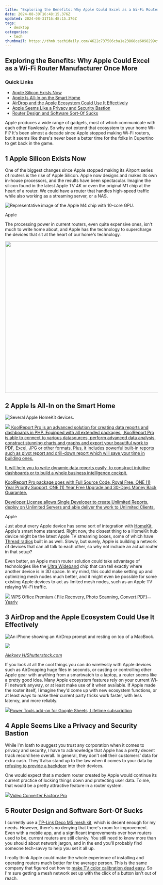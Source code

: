 ```yaml
---
title: "Exploring the Benefits: Why Apple Could Excel as a Wi-Fi Router Manufacturer Once More"
date: 2024-08-30T16:48:15.376Z
updated: 2024-08-31T16:48:15.376Z
tags:
  - desktop
categories:
  - tech
thumbnail: https://thmb.techidaily.com/4622c737506cba1a23868ce6098299cf82c4724d17bc893106f7883eb3c1b7e3.jpg
---
```


## Exploring the Benefits: Why Apple Could Excel as a Wi-Fi Router Manufacturer Once More

### Quick Links

* [Apple Silicon Exists Now](https://some-techniques.techidaily.com/2024-approved-from-shadows-to-highlights-the-ultimate-lightroom-hdr-guide/)
* [Apple Is All-In on the Smart Home](https://youtube-videos.techidaily.com/boost-your-revenue-yielding-earnings-from-youtube-at-500-followers/)
* [AirDrop and the Apple Ecosystem Could Use It Effectively](https://extra-tips.techidaily.com/2024-approved-a-visual-voyage-exploring-pexels-for-perfect-shots/)
* [Apple Seems Like a Privacy and Security Bastion](https://facebook-record-videos.techidaily.com/new-2024-approved-a-step-by-step-tutorial-to-monetize-product-videography/)
* [Router Design and Software Sort-Of Sucks](https://easy-unlock-android.techidaily.com/in-2024-still-using-pattern-locks-with-nokia-c32-tips-tricks-and-helpful-advice-by-drfone-android/)

 Apple produces a wide range of gadgets, most of which communicate with each other flawlessly. So why not extend that ecosystem to your home Wi-Fi? It's been almost a decade since Apple stopped making Wi-Fi routers, but it seems like there's never been a better time for the folks in Cupertino to get back in the game.

## 1  Apple Silicon Exists Now 

 One of the biggest changes since Apple stopped making its Airport series of routers is the rise of Apple Silicon. Apple now designs and makes its own in-house processors, and the results have been spectacular. Imagine the silicon found in the latest Apple TV 4K or even the original M1 chip at the heart of a router. We could have a router that handles high-speed traffic while also working as a streaming server, or a NAS.

![Representative image of the Apple M4 chip with 10-core GPU.](https://static1.howtogeekimages.com/wordpress/wp-content/uploads/2024/05/apple-m4-silicon-s-gpu.png) 

Apple

 The processing power in current routers, even quite expensive ones, isn't much to write home about, and Apple has the technology to supercharge the devices that sit at the heart of our home's technology.

<!-- affiliate ads begin -->
<a href="https://appsumo.8odi.net/c/5597632/2087407/7443" target="_top" id="2087407"><img src="//a.impactradius-go.com/display-ad/7443-2087407" border="0" alt="" width="600" height="500"/></a><img height="0" width="0" src="https://appsumo.8odi.net/i/5597632/2087407/7443" style="position:absolute;visibility:hidden;" border="0" />
<!-- affiliate ads end -->
## 2  Apple Is All-In on the Smart Home 

![Several Apple HomeKit devices.](https://static1.howtogeekimages.com/wordpress/wp-content/uploads/2024/03/lockup-hero-large_2x.jpeg) 

<!-- affiliate ads begin -->
<a href="https://secure.2checkout.com/order/checkout.php?PRODS=4737285&QTY=1&AFFILIATE=108875&CART=1"><img src="https://secure.avangate.com/images/merchant/b2f83c409ce63012229fb9cd465bdcfe/products/copy_reporting_system.png" border="0">  KoolReport Pro  is an advanced solution for creating data reports and dashboards in PHP. Equipped with all  extended packages , KoolReport Pro is able to connect to various datasources, perform advanced data analysis, construct stunning charts and graphs and export your beautiful work to PDF, Excel, JPG or other formats. Plus, it includes powerful built-in reports such as pivot report and drill-down report which will save your time in building ones. 

 It will help you to write dynamic data reports easily, to construct intuitive dashboards or to build a whole business intelligence cockpit. 

  KoolReport Pro  package goes with Full Source Code, Royal Free, ONE (1) Year Priority Support, ONE (1) Year Free Upgrade and 30-Days Money Back Guarantee. 

  Developer License  allows  Single Developer  to create Unlimited Reports, deploy on Unlimited Servers and able deliver the work to Unlimited Clients. </a>
<!-- affiliate ads end -->
Apple

 Just about every Apple device has some sort of integration with [HomeKit](https://sim-unlock.techidaily.com/in-2024-the-best-android-unlock-software-for-oppo-k11x-device-top-5-picks-to-remove-android-locks-by-drfone-android/), Apple's smart home standard. Right now, the closest thing to a HomeKit hub device might be the latest Apple TV streaming boxes, some of which have [Thread radios](https://win-amazing.techidaily.com/download-nvidia-quadro-drivers-for-windows-11-latest-direct-device-control-dch-versions/) built in as well. Slowly, but surely, Apple is building a network of devices that can all talk to each other, so why not include an actual router in that setup?

 Even better, an Apple mesh router solution could take advantage of technologies like the [Ultra Wideband](https://easy-unlock-android.techidaily.com/in-2024-a-perfect-guide-to-remove-or-disable-google-smart-lock-on-realme-c67-4g-by-drfone-android/) chip that can tell exactly where another device is in 3D space. In my mind, this could make setting up and optimizing mesh nodes much better, and it might even be possible for some existing Apple devices to act as limited mesh nodes, such as an Apple TV relaying Wi-Fi traffic.

<!-- affiliate ads begin -->
<a href="https://secure.2checkout.com/order/checkout.php?PRODS=38729081&QTY=1&AFFILIATE=108875&CART=1"><img src="https://website-prod.cache.wpscdn.com/img/wps-office-pdf-editor-1x.890dbda.png" border="0">
WPS Office Premium ( File Recovery, Photo Scanning, Convert PDF)--Yearly</a>
<!-- affiliate ads end -->
## 3  AirDrop and the Apple Ecosystem Could Use It Effectively 

![An iPhone showing an AirDrop prompt and resting on top of a MacBook.](https://static1.howtogeekimages.com/wordpress/wp-content/uploads/2022/07/iphone-airdrop-macbook.jpg) 

<!-- affiliate ads begin -->
<a href="https://store.iobit.com/order/checkout.php?PRODS=4596923&QTY=1&AFFILIATE=108875&CART=1"><img src="https://secure.avangate.com/images/merchant/184260348236f9554fe9375772ff966e/ascscan_468X60.png" border="0"></a>
<!-- affiliate ads end -->
_[Aleksey H/Shutterstock.com](https://www.shutterstock.com/image-photo/moscow-russia-may-18-2020-black-1734553484)_

 If you look at all the cool things you can do wirelessly with Apple devices such as AirDropping huge files in seconds, or casting or controlling other Apple gear with anything from a smartwatch to a laptop, a router seems like a pretty good idea. Many Apple ecosystem features rely on your current Wi-Fi network anyway, or at least make use of it when available. If Apple made the router itself, I imagine they'd come up with new ecosystem functions, or at least ways to make their current party tricks work faster, with less latency, and more reliably.

<!-- affiliate ads begin -->
<a href="https://secure.2checkout.com/order/checkout.php?PRODS=4726807&QTY=1&AFFILIATE=108875&CART=1"><img src="https://secure.avangate.com/images/merchant/c14a8df1e1b4d5297e9cb30cb34d5a00/products/copy_copy_power-tools-48.png" border="0">Power Tools add-on for Google Sheets, Lifetime subscription</a>
<!-- affiliate ads end -->
## 4  Apple Seems Like a Privacy and Security Bastion 

 While I'm loath to suggest you trust any corporation when it comes to privacy and security, I have to acknowledge that Apple has a pretty decent track record here overall. In general, they don't sell their customers' data for extra cash. They'll also stand up to the law when it comes to your data by [refusing to provide a backdoor](https://www.cnbc.com/2020/01/14/apple-refuses-barr-request-to-unlock-pensacola-shooters-iphones.html) into their devices.

 One would expect that a modern router created by Apple would continue its current practice of locking things down and protecting user data. To me, that would be a pretty attractive feature in a router system.

<!-- affiliate ads begin -->
<a href="https://secure.2checkout.com/order/checkout.php?PRODS=4537547&QTY=1&AFFILIATE=108875&CART=1"><img src="https://secure.avangate.com/images/merchant/4b0a0290ad7df100b77e86839989a75e/products/vcfpro.png" border="0">Video Converter Factory Pro</a>
<!-- affiliate ads end -->
## 5  Router Design and Software Sort-Of Sucks 

 I currently use a [TP-Link Deco M5 mesh kit](https://www.amazon.com/TP-Link-Deco-Whole-Home-System/dp/B06WVCB862/?tag=hotoge-20&ascsubtag=UUhtgUeUpU2004475&asc%5Frefurl=https%3A%2F%2Fwww.howtogeek.com%2Freasons-apple-should-make-wi-fi-routers-again%2F&asc%5Fcampaign=Short-Term), which is decent enough for my needs. However, there's no denying that there's room for improvement. Even with a mobile app, and a significant improvements over how routers used to be, current routers are still clunky. You still need to know more than you should about network jargon, and in the end you'll probably find someone tech-savvy to help you set it all up.

 I really think Apple could make the whole experience of installing and operating routers much better for the average person. This is the same company that figured out how to [make TV color calibration dead easy](https://screen-video-capture.techidaily.com/updated-in-2024-mastering-mac-streamnetflix-with-screen-capture/). So I'm sure getting a mesh network set up with the click of a button isn't out of reach.

<ins class="adsbygoogle"
     style="display:block"
     data-ad-format="autorelaxed"
     data-ad-client="ca-pub-7571918770474297"
     data-ad-slot="1223367746"></ins>



<ins class="adsbygoogle"
     style="display:block"
     data-ad-client="ca-pub-7571918770474297"
     data-ad-slot="8358498916"
     data-ad-format="auto"
     data-full-width-responsive="true"></ins>


